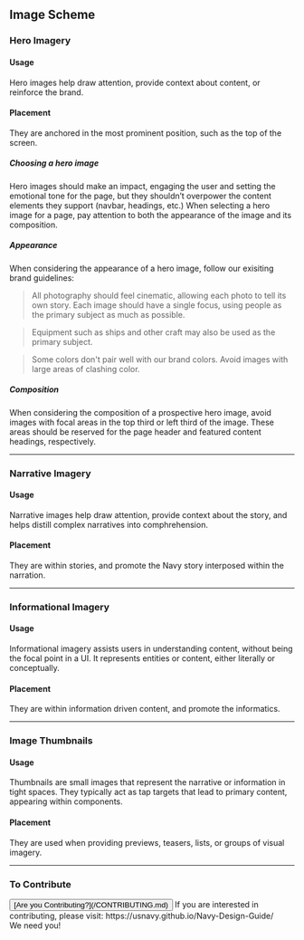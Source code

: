 ## Image Scheme

### Hero Imagery

#### Usage
Hero images help draw attention, provide context about content, or reinforce the brand.

#### Placement
They are anchored in the most prominent position, such as the top of the screen.

##### Choosing a hero image

Hero images should make an impact, engaging the user and setting
the emotional tone for the page, but they shouldn’t overpower
the content elements they support (navbar, headings, etc.)  When
selecting a hero image for a page, pay attention to both the
appearance of the image and its composition.

##### Appearance

When considering the appearance of a hero image, follow our
exisiting brand guidelines:

> All photography should feel cinematic, allowing each photo
> to tell its own story. Each image should have a single focus,
> using people as the primary subject as much as possible.

> Equipment such as ships and other craft may also be used as the
> primary subject.

> Some colors don't pair well with our brand colors. Avoid images
> with large areas of clashing color.

##### Composition

When considering the composition of a prospective hero image,
avoid images with focal areas in the top third or left third of
the image. These areas should be reserved for the page header
and featured content headings, respectively.

<hr>

### Narrative Imagery

#### Usage
Narrative images help draw attention, provide context about the story, and helps distill complex narratives into comphrehension.

#### Placement
They are within stories, and promote the Navy story interposed within the narration.

<hr>

### Informational Imagery

#### Usage
Informational imagery assists users in understanding content, without being the focal point in a UI. It represents entities or content, either literally or conceptually.

#### Placement
They are within information driven content, and promote the informatics.

<hr>

### Image Thumbnails 

#### Usage
Thumbnails are small images that represent the narrative or information in tight spaces. They typically act as tap targets that lead to primary content, appearing within components.

#### Placement
They are used when providing previews, teasers, lists, or groups of visual imagery.

<hr>

### To Contribute<br>
<button id="contribute-guidance">
[Are you Contributing?](/CONTRIBUTING.md)
</button>  
<span class="contribute-comment">If you are interested in contributing, please visit: https://usnavy.github.io/Navy-Design-Guide/ <br>We need you!</span>
<br>
<br>

